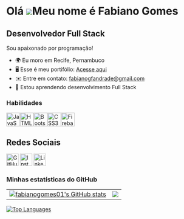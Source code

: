 Olá ![](https://user-images.githubusercontent.com/18350557/176309783-0785949b-9127-417c-8b55-ab5a4333674e.gif)Meu nome é Fabiano Gomes
=====================================================================================================================================

Desenvolvedor Full Stack
------------------------

Sou apaixonado por programação!

* 🌍  Eu moro em Recife, Pernambuco
* 🖥️  Esse é meu portifólio: [Acesse aqui](http://https://github.com/fabianogomes01)
* ✉️  Entre em contato: [fabianogfandrade@gmail.com](mailto:fabianogfandrade@gmail.com)
* 🧠  Estou aprendendo desenvolvimento Full Stack

### Habilidades

<p align="left">
<a href="https://developer.mozilla.org/en-US/docs/Web/JavaScript" target="_blank" rel="noreferrer"><img src="https://raw.githubusercontent.com/danielcranney/readme-generator/main/public/icons/skills/javascript-colored.svg" width="36" height="36" alt="JavaScript" /></a><a href="https://developer.mozilla.org/en-US/docs/Glossary/HTML5" target="_blank" rel="noreferrer"><img src="https://raw.githubusercontent.com/danielcranney/readme-generator/main/public/icons/skills/html5-colored.svg" width="36" height="36" alt="HTML5" /></a><a href="https://getbootstrap.com/" target="_blank" rel="noreferrer"><img src="https://raw.githubusercontent.com/danielcranney/readme-generator/main/public/icons/skills/bootstrap-colored.svg" width="36" height="36" alt="Bootstrap" /></a><a href="https://www.w3.org/TR/CSS/#css" target="_blank" rel="noreferrer"><img src="https://raw.githubusercontent.com/danielcranney/readme-generator/main/public/icons/skills/css3-colored.svg" width="36" height="36" alt="CSS3" /></a><a href="https://firebase.google.com/" target="_blank" rel="noreferrer"><img src="https://raw.githubusercontent.com/danielcranney/readme-generator/main/public/icons/skills/firebase-colored.svg" width="36" height="36" alt="Firebase" /></a>
</p>

## Redes Sociais

<p align="left">
    <a href="https://www.github.com/fabianogomes01" target="_blank" rel="noreferrer"><img src="https://raw.githubusercontent.com/danielcranney/readme-generator/main/public/icons/socials/github.svg" width="32" height="32" alt="GitHub" /></a>
    <a href="http://www.instagram.com/fabianog01" target="_blank" rel="noreferrer"><img src="https://raw.githubusercontent.com/danielcranney/readme-generator/main/public/icons/socials/instagram.svg" width="32" height="32" alt="Instagram" /></a>
    <a href="https://www.linkedin.com/in/fabiano-gomes-95590b1a4" target="_blank" rel="noreferrer"><img src="https://raw.githubusercontent.com/danielcranney/readme-generator/main/public/icons/socials/linkedin.svg" width="32" height="32" alt="LinkedIn" /></a>
</p>

### Minhas estatísticas do GitHub

<table>
  <tr>
    <td><a href="http://www.github.com/fabianogomes01" style="text-align: center;"><img src="https://github-readme-stats.vercel.app/api?username=fabianogomes01&show_icons=true&hide=&count_private=true&title_color=3382ed&text_color=ffffff&icon_color=3382ed&bg_color=1c1917&hide_border=true&show_icons=true" alt="fabianogomes01's GitHub stats" /></a></td>
    <td><a href="http://www.github.com/fabianogomes01" style="text-align: center;"><img src="https://github-readme-streak-stats.herokuapp.com/?user=fabianogomes01&stroke=ffffff&background=1c1917&ring=3382ed&fire=3382ed&currStreakNum=ffffff&currStreakLabel=3382ed&sideNums=ffffff&sideLabels=ffffff&dates=ffffff&hide_border=true" /></a></td>
  </tr>
</table>

<a href="https://github.com/fabianogomes01" style="display: block; margin: 0 auto;"><img src="https://github-readme-stats.vercel.app/api/top-langs/?username=fabianogomes01&langs_count=10&title_color=3382ed&text_color=ffffff&icon_color=3382ed&bg_color=1c1917&hide_border=true&locale=en&custom_title=Top%20%Languages" alt="Top Languages" /></a>

